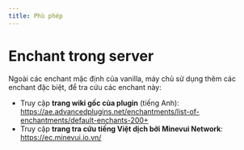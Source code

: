 ```yaml
---
title: Phù phép
---
```


# Enchant trong server

Ngoài các enchant mặc định của vanilla, máy chủ sử dụng thêm các enchant đặc biệt, để tra cứu các enchant này:

- Truy cập **trang wiki gốc của plugin** (tiếng Anh): https://ae.advancedplugins.net/enchantments/list-of-enchantments/default-enchants-200+
- Truy cập **trang tra cứu tiếng Việt dịch bởi Minevui Network**: https://ec.minevui.io.vn/
